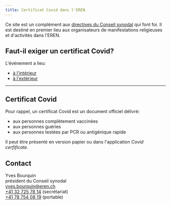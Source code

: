 ```yaml
---
title: Certificat Covid dans l'EREN
---
```


Ce site est un complément aux [directives du Conseil synodal](https://www.eren.ch/coronavirus/) qui font foi.
Il est destiné en premier lieu aux organisateurs de manifestations religieuses et d'activités dans l'EREN.

## Faut-il exiger un certificat Covid?

L'événement a lieu:

- [à l'intérieur](../interieur/)
- [à l'extérieur](../exterieur/)

----

## Certificat Covid

Pour rappel, un certificat Covid est un document officiel délivré:

- aux personnes complètement vaccinées
- aux personnes guéries
- aux personnes testées par PCR ou antigénique rapide

Il peut être présenté en version papier ou dans l'application *Covid cerfificate*.

## Contact

Yves Bourquin  
président du Conseil synodal  
[yves.bourquin@eren.ch](mailto:yves.bourquin@eren.ch)  
[+41 32 725 78 14](tel:+41327257814) (secrétariat)  
[+41 78 754 08 19](tel:+41787540819) (portable)  